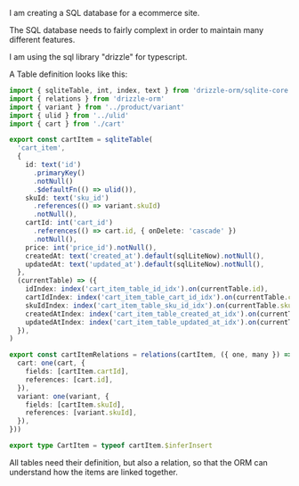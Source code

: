 I am creating a SQL database for a ecommerce site.

The SQL database needs to fairly complext in order to maintain many different features.

I am using the sql library "drizzle" for typescript.

A Table definition looks like this:

```typescript
import { sqliteTable, int, index, text } from 'drizzle-orm/sqlite-core'
import { relations } from 'drizzle-orm'
import { variant } from '../product/variant'
import { ulid } from '../ulid'
import { cart } from './cart'

export const cartItem = sqliteTable(
  'cart_item',
  {
    id: text('id')
      .primaryKey()
      .notNull()
      .$defaultFn(() => ulid()),
    skuId: text('sku_id')
      .references(() => variant.skuId)
      .notNull(),
    cartId: int('cart_id')
      .references(() => cart.id, { onDelete: 'cascade' })
      .notNull(),
    price: int('price_id').notNull(),
    createdAt: text('created_at').default(sqlLiteNow).notNull(),
    updatedAt: text('updated_at').default(sqlLiteNow).notNull(),
  },
  (currentTable) => ({
    idIndex: index('cart_item_table_id_idx').on(currentTable.id),
    cartIdIndex: index('cart_item_table_cart_id_idx').on(currentTable.cartId),
    skuIdIndex: index('cart_item_table_sku_id_idx').on(currentTable.skuId),
    createdAtIndex: index('cart_item_table_created_at_idx').on(currentTable.createdAt),
    updatedAtIndex: index('cart_item_table_updated_at_idx').on(currentTable.updatedAt),
  }),
)

export const cartItemRelations = relations(cartItem, ({ one, many }) => ({
  cart: one(cart, {
    fields: [cartItem.cartId],
    references: [cart.id],
  }),
  variant: one(variant, {
    fields: [cartItem.skuId],
    references: [variant.skuId],
  }),
}))

export type CartItem = typeof cartItem.$inferInsert
```

All tables need their definition, but also a relation, so that the ORM can understand how the items are linked together.
